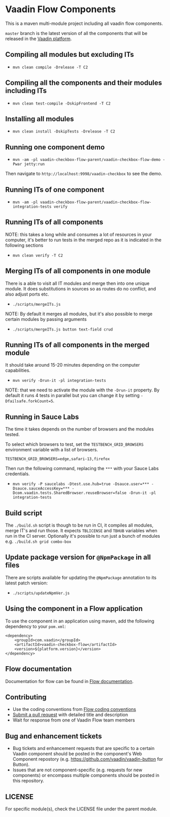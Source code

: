 # Vaadin Flow Components

This is a maven multi-module project including all vaadin flow components.

`master` branch is the latest version of all the components that will be released in the [Vaadin platform](https://github.com/vaadin/platform).

## Compiling all modules but excluding ITs

- `mvn clean compile -Drelease -T C2`

## Compiling all the components and their modules including ITs

- `mvn clean test-compile -DskipFrontend -T C2`

## Installing all modules

- `mvn clean install -DskipTests -Drelease -T C2`

## Running one component demo

- `mvn -am -pl vaadin-checkbox-flow-parent/vaadin-checkbox-flow-demo -Pwar jetty:run`

Then navigate to `http://localhost:9998/vaadin-checkbox` to see the demo.

## Running ITs of one component

- `mvn -am -pl vaadin-checkbox-flow-parent/vaadin-checkbox-flow-integration-tests verify`

## Running ITs of all components

NOTE: this takes a long while and consumes a lot of resources in your computer, it's better to run tests in the merged repo as it is indicated in the following sections

- `mvn clean verify -T C2`

## Merging ITs of all components in one module

There is a able to visit all IT modules and merge then into one unique module.
It does substitutions in sources so as routes do no conflict, and also adjust ports etc.

- `./scripts/mergeITs.js`

NOTE: By default it merges all modules, but it's also possible to merge certain modules by passing arguments

- `./scripts/mergeITs.js button text-field crud`

## Running ITs of all components in the merged module

It should take around 15-20 minutes depending on the computer capabilities.

- `mvn verify -Drun-it -pl integration-tests`

NOTE: that we need to activate the module with the `-Drun-it` property. By default it runs 4 tests in parallel but you can change it by setting `-Dfailsafe.forkCount=5`.

## Running in Sauce Labs

The time it takes depends on the number of browsers and the modules tested.

To select which browsers to test, set the `TESTBENCH_GRID_BROWSERS` environment variable with a list of browsers.
```
TESTBENCH_GRID_BROWSERS=edge,safari-13,firefox
```
Then run the following command, replacing the `***` with your Sauce Labs credentials.
- `mvn verify -P saucelabs -Dtest.use.hub=true -Dsauce.user=*** -Dsauce.sauceAccessKey=*** -Dcom.vaadin.tests.SharedBrowser.reuseBrowser=false -Drun-it -pl integration-tests`

## Build script

The `./build.sh` script is though to be run in CI, it compiles all modules, merge IT's and run those.
It expects `TBLICENSE` and `TBHUB` variables when run in the CI server.
Optionally it's possible to run just a bunch of modules e.g. `./build.sh grid combo-box`

## Update package version for `@NpmPackage` in all files
There are scripts available for updating the `@NpmPackage` annotation to its latest patch version:
- `./scripts/updateNpmVer.js`

## Using the component in a Flow application
To use the component in an application using maven,
add the following dependency to your `pom.xml`:
```
<dependency>
    <groupId>com.vaadin</groupId>
    <artifactId>vaadin-checkbox-flow</artifactId>
    <version>${platform.version}</version>
</dependency>
```

## Flow documentation
Documentation for flow can be found in [Flow documentation](https://github.com/vaadin/flow-and-components-documentation/blob/master/documentation/Overview.asciidoc).

## Contributing
- Use the coding conventions from [Flow coding conventions](https://github.com/vaadin/flow/tree/master/eclipse)
- [Submit a pull request](https://www.digitalocean.com/community/tutorials/how-to-create-a-pull-request-on-github) with detailed title and description
- Wait for response from one of Vaadin Flow team members

## Bug and enhancement tickets
- Bug tickets and enhancement requests that are specific to a certain Vaadin component should be posted in the component's Web Component repostory (e.g. https://github.com/vaadin/vaadin-button for Button).
- Issues that are not component-specific (e.g. requests for new components) or encompass multiple components should be posted in this repository.

## LICENSE
For specific module(s), check the LICENSE file under the parent module.
